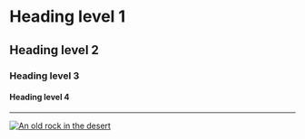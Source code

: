 # Heading level 1
## Heading level 2
### Heading level 3
#### Heading level 4
---
[![An old rock in the desert](/assets/images/shiprock.jpg "Shiprock, New Mexico by Beau Rogers")]((https://mdg.imgix.net/assets/images/san-juan-mountains.jpg?auto=format&fit=clip&q=40&w=1080))
